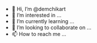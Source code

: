 - 👋 Hi, I’m @demchikart
- 👀 I’m interested in ...
- 🌱 I’m currently learning ...
- 💞️ I’m looking to collaborate on ...
- 📫 How to reach me ...

<!---
demchikart/demchikart is a ✨ special ✨ repository because its `README.md` (this file) appears on your GitHub profile.
You can click the Preview link to take a look at your changes.
--->
